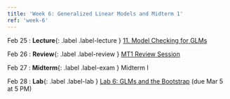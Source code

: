 ```yaml
---
title: 'Week 6: Generalized Linear Models and Midterm 1'
ref: 'week-6'
---
```


Feb 25
: **Lecture**{: .label .label-lecture } [11. Model Checking for GLMs](lecture/lec11)

Feb 26
: **Review**{: .label .label-review } [MT1 Review Session](https://docs.google.com/presentation/d/12VdBz2XtvPek29NybcIUJGjnksFHi7jRZuc4era9tRo/edit?usp=sharing)

Feb 27
: **Midterm**{: .label .label-exam } Midterm I

Feb 28
: **Lab**{: .label .label-lab } [Lab 6: GLMs and the Bootstrap](https://data102.datahub.berkeley.edu/hub/user-redirect/git-pull?repo=https%3A%2F%2Fgithub.com%2Fds-102%2Fsp25-materials&urlpath=lab%2Ftree%2Fsp25-materials%2Flab%2Flab06%2Flab06.ipynb&branch=main) (due Mar 5 at 5 PM)
